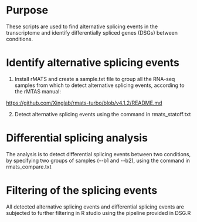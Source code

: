 # Purpose
These scripts are used to find alternative splicing events in the transcriptome and identify differentially spliced genes (DSGs) between conditions.

# Identify alternative splicing events

1. Install rMATS and create a sample.txt file to group all the RNA-seq samples from which to detect alternative splicing events, according to the rMTAS manual:

https://github.com/Xinglab/rmats-turbo/blob/v4.1.2/README.md

2. Detect alternative splicing events using the command in rmats_statoff.txt

# Differential splicing analysis

The analysis is to detect differential splicing events between two conditions, by specifying two groups of samples (--b1 and --b2), using the command in rmats_compare.txt

# Filtering of the splicing events

All detected alternative splicing events and differential splicing events are subjected to further filtering in R studio using the pipeline provided in DSG.R




